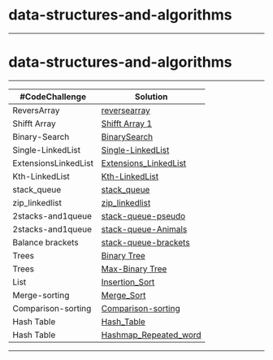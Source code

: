 # data-structures-and-algorithms
*****
# data-structures-and-algorithms
*****
|#CodeChallenge | Solution |
| --- | --- |
| ReversArray |[reversearray](/reverse-array)| 
|Shifft Array |[Shifft Array 1](array-insert-shift) |
| Binary-Search| [BinarySearch](./array-binary-search/readme.md)
|Single-LinkedList|[Single-LinkedList](./LinkedList/readme.md)
|ExtensionsLinkedList|[Extensions_LinkedList](./linked_list_insertions/README.md)
|Kth-LinkedList|[Kth-LinkedList](./LinkedList_kth/readme.md)
|stack_queue|[stack_queue](./stack_queue/README.md)
|zip_linkedlist|[zip_linkedlist](./zib_linkedlist/README.md)
|2stacks-and1queue |[ stack-queue-pseudo](./twostacks_onequeue/twostacks.md)
|2stacks-and1queue |[ stack-queue-Animals](./stack_queue_animalshelter/Animals.md)
|Balance brackets |[ stack-queue-brackets](./stack_queuebracket/Brackets.md)
|Trees |[ Binary Tree ](./trees/tree/tree.md)
|Trees |[ Max-Binary Tree ](./treemax/treemax.md)
|List |[ Insertion_Sort ](./Insertion_Sort/insertion.md)
|Merge-sorting |[ Merge_Sort ](./merge/merge.md)
|Comparison-sorting |[ Comparison-sorting ](.)
|Hash Table |[ Hash_Table ](./Hashtable/hashtable.md)
|Hash Table |[ Hashmap_Repeated_word ](./hashmap_repeated_word/repeated.md)
*******
